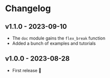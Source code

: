 # Changelog

## v1.1.0 - 2023-09-10

- The `doc` module gains the `flex_break` function
- Added a bunch of examples and tutorials

## v1.0.0 - 2023-08-28

- First release 🎉
